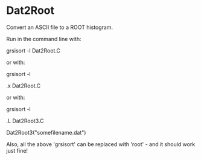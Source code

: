 # Dat2Root
Convert an ASCII file to a ROOT histogram.

Run in the command line with:

grsisort -l Dat2Root.C


or with:


grsisort -l

.x Dat2Root.C


or with:


grsisort -l

.L Dat2Root3.C

Dat2Root3("somefilename.dat")


Also, all the above 'grsisort' can be replaced with 'root' - and it should work just fine!
